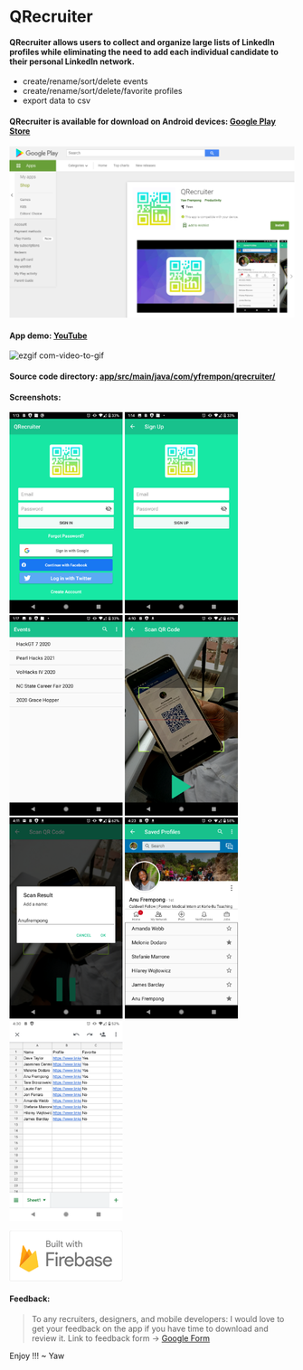 # QRecruiter
#### QRecruiter allows users to collect and organize large lists of LinkedIn profiles while eliminating the need to add each individual candidate to their personal LinkedIn network.
  - create/rename/sort/delete events
  - create/rename/sort/delete/favorite profiles
  - export data to csv
  
#### QRecruiter is available for download on Android devices: [Google Play Store](https://play.google.com/store/apps/details?id=com.yfrempon.qrecruiter)
 <img src="app_screenshots/play_store.PNG" width="615"> <br />
#### App demo: [YouTube](https://www.youtube.com/watch?v=ozDY7Fv5bb0)
![ezgif com-video-to-gif](https://user-images.githubusercontent.com/23369041/92349822-305ea300-f0a5-11ea-8cb9-2d93f29fd4b5.gif)

#### Source code directory: [app/src/main/java/com/yfrempon/qrecruiter/](https://github.com/YawFrempong/QRecruiter/tree/master/app/src/main/java/com/yfrempon/qrecruiter)

#### Screenshots:
<img src="app_screenshots/login.png" width="200"> <img src="app_screenshots/signup.png" width="200"> <img src="app_screenshots/events.png" width="200"> <img src="app_screenshots/qr_1.png" width="200"> <img src="app_screenshots/qr_2.png" width="200"> <img src="app_screenshots/profiles.png" width="200"> <img src="app_screenshots/excel.png" width="200">


<img src="app_screenshots/firebase.png" width="200">

#### Feedback:
> To any recruiters, designers, and mobile developers: I would love to get your feedback on the app if you have time to download and review it.
> Link to feedback form -> [Google Form](https://docs.google.com/forms/d/e/1FAIpQLSeGdOhLemsSRxaDm2d8jKEAeQMF_GnBLnckuZwUc2zCFyRJfQ/viewform)

Enjoy !!!
~ Yaw
